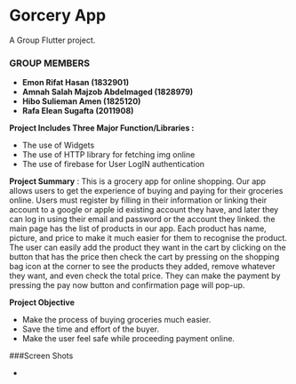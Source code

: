 # Gorcery App

A Group Flutter project.

### GROUP MEMBERS
- **Emon Rifat Hasan     			(1832901)**
- **Amnah Salah Majzob Abdelmaged 		(1828979)**
- **Hibo Sulieman Amen           (1825120)**
- **Rafa Elean Sugafta    (2011908)**

**Project Includes Three Major Function/Libraries :**
- The use of Widgets
- The use of HTTP library for fetching img online
- The use of firebase for User LogIN authentication  

**Project Summary** : 
This is a grocery app for online shopping. Our app allows users to get the experience of buying and paying for their groceries online. Users must register by filling in their information or linking their account to a google or apple id existing account they have, and later they can log in using their email and password or the account they linked. the main page has the list of products in our app. Each product has name, picture, and price to make it much easier for them to recognise the product. The user can easily add the product they want in the cart by clicking on the button that has the price then check the cart by pressing on the shopping bag icon at the corner to see the products they added, remove whatever they want, and even check the total price. They can make the payment by pressing the pay now button and confirmation page will pop-up.

**Project Objective**
- Make the process of buying groceries much easier.
- Save the time and effort of the buyer.
- Make the user feel safe while proceeding payment online.

###Screen Shots

- 
